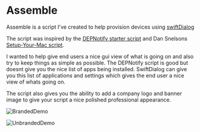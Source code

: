 # Assemble

Assemble is a script I've created to help provision devices using [swiftDialog](https://github.com/bartreardon/swiftDialog)

The script was inspired by the [DEPNotify starter script](https://github.com/jamf/DEPNotify-Starter) and Dan Snelsons [Setup-Your-Mac script](https://github.com/dan-snelson/dialog-scripts/tree/main/Setup%20Your%20Mac).

I wanted to help give end users a nice gui view of what is going on and also try to keep things as simple as possible. The DEPNotify script is good but doesnt give you the nice list of apps being installed. SwiftDialog can give you this list of applications and settings which gives the end user a nice view of whats going on.

The script also gives you the ability to add a company logo and banner image to give your script a nice polished professional appearance.

![BrandedDemo](https://user-images.githubusercontent.com/89595349/206698172-285defd3-8825-4deb-8790-ecbff7aeb3ba.png)

![UnbrandedDemo](https://user-images.githubusercontent.com/89595349/206698179-c4866fec-454f-4c02-8d3a-2afb15064d21.png)
